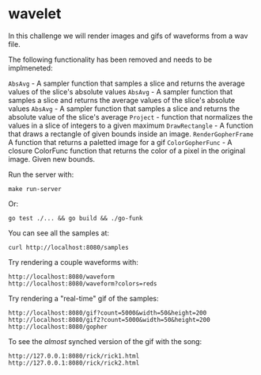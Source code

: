 # wavelet

In this challenge we will render images and gifs of waveforms from a wav file.

The following functionality has been removed and needs to be implmeneted:

`AbsAvg` - A sampler function that samples a slice and returns the average values of the slice's absolute values
`AbsAvg` - A sampler function that samples a slice and returns the average values of the slice's absolute values
`AbsAvg` - A sampler function that samples a slice and returns the absolute value of the slice's average
`Project` - function that normalizes the values in a slice of integers to a given maximum
`DrawRectangle` - A function that draws a rectangle of given bounds inside an image.
`RenderGopherFrame` A function that returns a paletted image for a gif
`ColorGopherFunc` - A closure ColorFunc function that returns the color of a pixel in the original image. Given new bounds.

Run the server with:

    make run-server

Or: 

    go test ./... && go build && ./go-funk
You can see all the samples at:

    curl http://localhost:8080/samples

Try rendering a couple waveforms with:

    http://localhost:8080/waveform
    http://localhost:8080/waveform?colors=reds

Try rendering a "real-time" gif of the samples:

    http://localhost:8080/gif?count=5000&width=50&height=200
    http://localhost:8080/gif2?count=5000&width=50&height=200
    http://localhost:8080/gopher
    
To see the *almost* synched version of the gif with the song:

    http://127.0.0.1:8080/rick/rick1.html
    http://127.0.0.1:8080/rick/rick2.html
